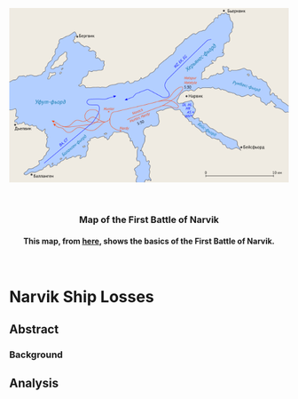 <p align="center">
  <img src="Images/first-naval-battle-of-narvik.png">
</p>
<br>
<h3 align=center>Map of the First Battle of Narvik</h2>
<h4 align=center>This map, from <a href="https://www.warhistoryonline.com/war-articles/battles-of-narvik-norways-toughest-fight.html?chrome=1">here</a>, shows the basics of the First Battle of Narvik.</h3>
<br>

# Narvik Ship Losses

## Abstract

### Background

## Analysis
